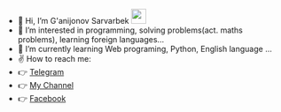 - 👋 Hi, I’m G'anijonov Sarvarbek <img src="https://media.giphy.com/media/hvRJCLFzcasrR4ia7z/giphy.gif" width=27px>
- 👀 I’m interested in programming, solving problems(act. maths problems), learning foreign languages...
- 🌱 I’m currently learning Web programing, Python, English language ...
- ✌️ How to reach me: <br>
- 👉 [Telegram](https://t.me/GanijonovSarvarbek)
- 👉 [My Channel](https://t.me/Sarvarbeks_blog)
- 👉 [Facebook](https://www.facebook.com/GanijonovSarvarbek)
